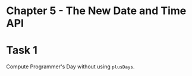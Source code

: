 # Chapter 5 - The New Date and Time API

# Task 1
Compute Programmer's Day without using `plusDays`.